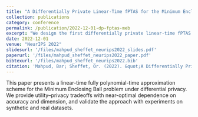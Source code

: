 ```yaml
---
title: "A Differentially Private Linear-Time fPTAS for the Minimum Enclosing Ball Problem"
collection: publications
category: conference
permalink: /publication/2022-12-01-dp-fptas-meb
excerpt: "We design the first differentially private linear-time fPTAS for Minimum Enclosing Ball, matching non-private efficiency while providing formal privacy guarantees."
date: 2022-12-01
venue: "NeurIPS 2022"
slidesurl: '/files/mahpud_sheffet_neurips2022_slides.pdf'
paperurl: '/files/mahpud_sheffet_neurips2022_paper.pdf'
bibtexurl: '/files/mahpud_sheffet_neurips2022.bib'
citation: 'Mahpud, Bar; Sheffet, Or. (2022). &quot;A Differentially Private Linear-Time fPTAS for the Minimum Enclosing Ball Problem.&quot; <i>NeurIPS</i>.'
---
```

This paper presents a linear-time fully polynomial-time approximation scheme for the Minimum Enclosing Ball problem under differential privacy. We provide utility–privacy tradeoffs with near-optimal dependence on accuracy and dimension, and validate the approach with experiments on synthetic and real datasets.

